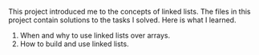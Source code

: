 This project introduced me to the concepts of linked lists. The files in this project contain solutions to the tasks I solved. Here is what I learned.

1. When and why to use linked lists over arrays.
2. How to build and use linked lists.
